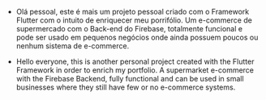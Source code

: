  - Olá pessoal, este é mais um projeto pessoal criado com o Framework Flutter com o intuito de enriquecer meu porrifólio. Um e-commerce de supermercado  com o Back-end do Firebase, totalmente funcional e pode ser usado em  pequenos negócios onde ainda possuem poucos ou nenhum sistema de e-commerce.

 - Hello everyone, this is another personal project created with the Flutter Framework in order to enrich my portfolio. A supermarket e-commerce with the Firebase Backend, fully functional and can be used in small businesses where they still have few or no e-commerce systems.

